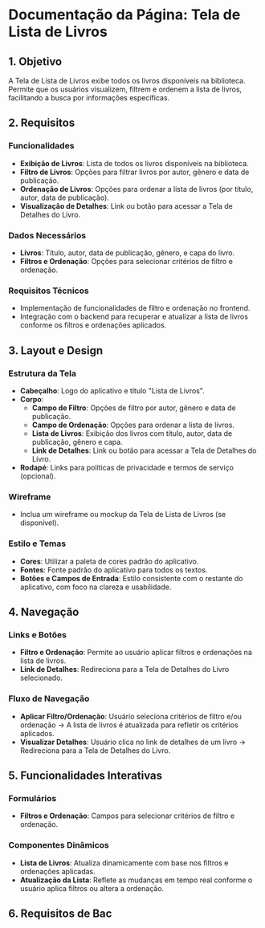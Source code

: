 # Documentação da Página: Tela de Lista de Livros

## 1. Objetivo
A Tela de Lista de Livros exibe todos os livros disponíveis na biblioteca. Permite que os usuários visualizem, filtrem e ordenem a lista de livros, facilitando a busca por informações específicas.

## 2. Requisitos
### Funcionalidades
- **Exibição de Livros**: Lista de todos os livros disponíveis na biblioteca.
- **Filtro de Livros**: Opções para filtrar livros por autor, gênero e data de publicação.
- **Ordenação de Livros**: Opções para ordenar a lista de livros (por título, autor, data de publicação).
- **Visualização de Detalhes**: Link ou botão para acessar a Tela de Detalhes do Livro.

### Dados Necessários
- **Livros**: Título, autor, data de publicação, gênero, e capa do livro.
- **Filtros e Ordenação**: Opções para selecionar critérios de filtro e ordenação.

### Requisitos Técnicos
- Implementação de funcionalidades de filtro e ordenação no frontend.
- Integração com o backend para recuperar e atualizar a lista de livros conforme os filtros e ordenações aplicados.

## 3. Layout e Design
### Estrutura da Tela
- **Cabeçalho**: Logo do aplicativo e título "Lista de Livros".
- **Corpo**:
  - **Campo de Filtro**: Opções de filtro por autor, gênero e data de publicação.
  - **Campo de Ordenação**: Opções para ordenar a lista de livros.
  - **Lista de Livros**: Exibição dos livros com título, autor, data de publicação, gênero e capa.
  - **Link de Detalhes**: Link ou botão para acessar a Tela de Detalhes do Livro.
- **Rodapé**: Links para políticas de privacidade e termos de serviço (opcional).

### Wireframe
- Inclua um wireframe ou mockup da Tela de Lista de Livros (se disponível).

### Estilo e Temas
- **Cores**: Utilizar a paleta de cores padrão do aplicativo.
- **Fontes**: Fonte padrão do aplicativo para todos os textos.
- **Botões e Campos de Entrada**: Estilo consistente com o restante do aplicativo, com foco na clareza e usabilidade.

## 4. Navegação
### Links e Botões
- **Filtro e Ordenação**: Permite ao usuário aplicar filtros e ordenações na lista de livros.
- **Link de Detalhes**: Redireciona para a Tela de Detalhes do Livro selecionado.

### Fluxo de Navegação
- **Aplicar Filtro/Ordenação**: Usuário seleciona critérios de filtro e/ou ordenação -> A lista de livros é atualizada para refletir os critérios aplicados.
- **Visualizar Detalhes**: Usuário clica no link de detalhes de um livro -> Redireciona para a Tela de Detalhes do Livro.

## 5. Funcionalidades Interativas
### Formulários
- **Filtros e Ordenação**: Campos para selecionar critérios de filtro e ordenação.

### Componentes Dinâmicos
- **Lista de Livros**: Atualiza dinamicamente com base nos filtros e ordenações aplicadas.
- **Atualização da Lista**: Reflete as mudanças em tempo real conforme o usuário aplica filtros ou altera a ordenação.

## 6. Requisitos de Bac
